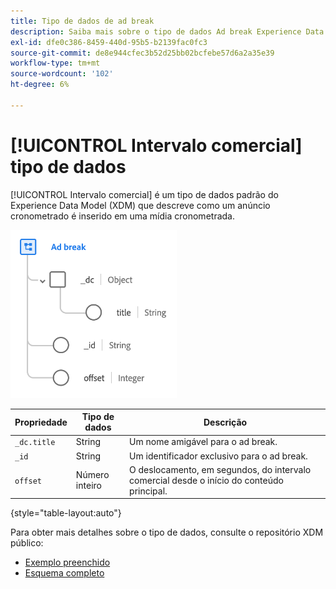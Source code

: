 ```yaml
---
title: Tipo de dados de ad break
description: Saiba mais sobre o tipo de dados Ad break Experience Data Model (XDM).
exl-id: dfe0c386-8459-440d-95b5-b2139fac0fc3
source-git-commit: de8e944cfec3b52d25bb02bcfebe57d6a2a35e39
workflow-type: tm+mt
source-wordcount: '102'
ht-degree: 6%

---
```


# [!UICONTROL Intervalo comercial] tipo de dados

[!UICONTROL Intervalo comercial] é um tipo de dados padrão do Experience Data Model (XDM) que descreve como um anúncio cronometrado é inserido em uma mídia cronometrada.

![Estrutura do tipo de dados](../images/data-types/ad-break.png)

| Propriedade | Tipo de dados | Descrição |
| --- | --- | --- |
| `_dc.title` | String | Um nome amigável para o ad break. |
| `_id` | String | Um identificador exclusivo para o ad break. |
| `offset` | Número inteiro | O deslocamento, em segundos, do intervalo comercial desde o início do conteúdo principal. |

{style="table-layout:auto"}

Para obter mais detalhes sobre o tipo de dados, consulte o repositório XDM público:

* [Exemplo preenchido](https://github.com/adobe/xdm/blob/master/components/datatypes/marketing/advertising-break.example.1.json)
* [Esquema completo](https://github.com/adobe/xdm/blob/master/components/datatypes/marketing/advertising-break.schema.json)
